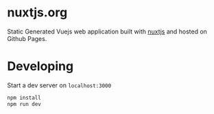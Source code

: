 # nuxtjs.org

Static Generated Vuejs web application built with [nuxtjs](https://github.com/nuxt/nuxtjs) and hosted on Github Pages.

# Developing

Start a dev server on `localhost:3000`

```bash
npm install
npm run dev
```
